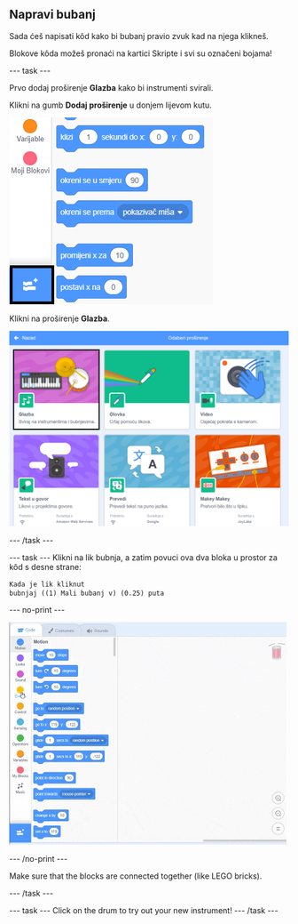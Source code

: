## Napravi bubanj

Sada ćeš napisati kôd kako bi bubanj pravio zvuk kad na njega klikneš.

Blokove kôda možeš pronaći na kartici Skripte i svi su označeni bojama!

\--- task \---

Prvo dodaj proširenje **Glazba** kako bi instrumenti svirali.

Klikni na gumb **Dodaj proširenje** u donjem lijevom kutu.

![istaknuti gumb za dodavanje proširenja](images/add-extension-annotated.png)

Klikni na proširenje **Glazba**.

![istaknuto proširenje za glazbu](images/click-music-annotated.png)

\--- /task \---

\--- task \--- Klikni na lik bubnja, a zatim povuci ova dva bloka u prostor za kôd s desne strane:

```blocks3
Kada je lik kliknut
bubnjaj ((1) Mali bubanj v) (0.25) puta
```

\--- no-print \---

![snimka zaslona](images/connect-block.gif)

\--- /no-print \---

Make sure that the blocks are connected together (like LEGO bricks).

\--- /task \---

\--- task \--- Click on the drum to try out your new instrument! \--- /task \---